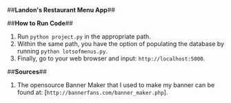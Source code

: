 ##**Landon's Restaurant Menu App**##

##**How to Run Code**##

1. Run `python project.py` in the appropriate path.
2. Within the same path, you have the option of populating the database by
running `python lotsofmenus.py`.
3. Finally, go to your web browser and input: `http://localhost:5000`.

##**Sources**##

1. The opensource Banner Maker that I used to make my banner can be found at:
[`http://bannerfans.com/banner_maker.php`].
